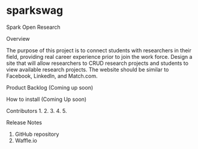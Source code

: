 # sparkswag

Spark Open Research

Overview

The purpose of this project is to connect students with researchers in their field, providing real career experience prior to join the work force. Design a site that will allow researchers to CRUD research projects and students to view available research projects. The website should be similar to Facebook, LinkedIn, and Match.com. 

Product Backlog
(Coming up soon)

How to install
(Coming Up soon)

Contributors
1.
2.
3.
4.
5.

Release Notes
1. GitHub repository
2. Waffle.io 
